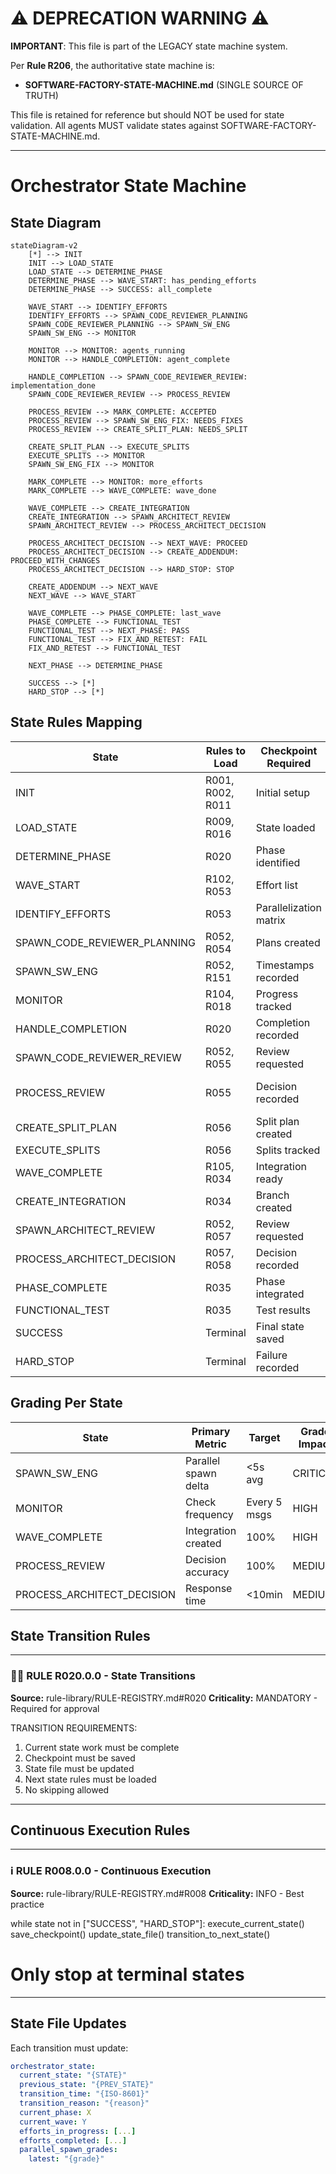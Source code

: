 # ⚠️ DEPRECATION WARNING ⚠️

**IMPORTANT**: This file is part of the LEGACY state machine system.

Per **Rule R206**, the authoritative state machine is:
- **SOFTWARE-FACTORY-STATE-MACHINE.md** (SINGLE SOURCE OF TRUTH)

This file is retained for reference but should NOT be used for state validation.
All agents MUST validate states against SOFTWARE-FACTORY-STATE-MACHINE.md.

---

# Orchestrator State Machine

## State Diagram

```mermaid
stateDiagram-v2
    [*] --> INIT
    INIT --> LOAD_STATE
    LOAD_STATE --> DETERMINE_PHASE
    DETERMINE_PHASE --> WAVE_START: has_pending_efforts
    DETERMINE_PHASE --> SUCCESS: all_complete
    
    WAVE_START --> IDENTIFY_EFFORTS
    IDENTIFY_EFFORTS --> SPAWN_CODE_REVIEWER_PLANNING
    SPAWN_CODE_REVIEWER_PLANNING --> SPAWN_SW_ENG
    SPAWN_SW_ENG --> MONITOR
    
    MONITOR --> MONITOR: agents_running
    MONITOR --> HANDLE_COMPLETION: agent_complete
    
    HANDLE_COMPLETION --> SPAWN_CODE_REVIEWER_REVIEW: implementation_done
    SPAWN_CODE_REVIEWER_REVIEW --> PROCESS_REVIEW
    
    PROCESS_REVIEW --> MARK_COMPLETE: ACCEPTED
    PROCESS_REVIEW --> SPAWN_SW_ENG_FIX: NEEDS_FIXES
    PROCESS_REVIEW --> CREATE_SPLIT_PLAN: NEEDS_SPLIT
    
    CREATE_SPLIT_PLAN --> EXECUTE_SPLITS
    EXECUTE_SPLITS --> MONITOR
    SPAWN_SW_ENG_FIX --> MONITOR
    
    MARK_COMPLETE --> MONITOR: more_efforts
    MARK_COMPLETE --> WAVE_COMPLETE: wave_done
    
    WAVE_COMPLETE --> CREATE_INTEGRATION
    CREATE_INTEGRATION --> SPAWN_ARCHITECT_REVIEW
    SPAWN_ARCHITECT_REVIEW --> PROCESS_ARCHITECT_DECISION
    
    PROCESS_ARCHITECT_DECISION --> NEXT_WAVE: PROCEED
    PROCESS_ARCHITECT_DECISION --> CREATE_ADDENDUM: PROCEED_WITH_CHANGES
    PROCESS_ARCHITECT_DECISION --> HARD_STOP: STOP
    
    CREATE_ADDENDUM --> NEXT_WAVE
    NEXT_WAVE --> WAVE_START
    
    WAVE_COMPLETE --> PHASE_COMPLETE: last_wave
    PHASE_COMPLETE --> FUNCTIONAL_TEST
    FUNCTIONAL_TEST --> NEXT_PHASE: PASS
    FUNCTIONAL_TEST --> FIX_AND_RETEST: FAIL
    FIX_AND_RETEST --> FUNCTIONAL_TEST
    
    NEXT_PHASE --> DETERMINE_PHASE
    
    SUCCESS --> [*]
    HARD_STOP --> [*]
```

## State Rules Mapping

| State | Rules to Load | Checkpoint Required | Next States |
|-------|--------------|---------------------|-------------|
| INIT | R001, R002, R011 | Initial setup | LOAD_STATE |
| LOAD_STATE | R009, R016 | State loaded | DETERMINE_PHASE |
| DETERMINE_PHASE | R020 | Phase identified | WAVE_START, SUCCESS |
| WAVE_START | R102, R053 | Effort list | IDENTIFY_EFFORTS |
| IDENTIFY_EFFORTS | R053 | Parallelization matrix | SPAWN_CODE_REVIEWER_PLANNING |
| SPAWN_CODE_REVIEWER_PLANNING | R052, R054 | Plans created | SPAWN_SW_ENG |
| SPAWN_SW_ENG | R052, R151 | Timestamps recorded | MONITOR |
| MONITOR | R104, R018 | Progress tracked | HANDLE_COMPLETION, WAVE_COMPLETE |
| HANDLE_COMPLETION | R020 | Completion recorded | Various based on result |
| SPAWN_CODE_REVIEWER_REVIEW | R052, R055 | Review requested | PROCESS_REVIEW |
| PROCESS_REVIEW | R055 | Decision recorded | MARK_COMPLETE, SPAWN_SW_ENG_FIX, CREATE_SPLIT_PLAN |
| CREATE_SPLIT_PLAN | R056 | Split plan created | EXECUTE_SPLITS |
| EXECUTE_SPLITS | R056 | Splits tracked | MONITOR |
| WAVE_COMPLETE | R105, R034 | Integration ready | CREATE_INTEGRATION, PHASE_COMPLETE |
| CREATE_INTEGRATION | R034 | Branch created | SPAWN_ARCHITECT_REVIEW |
| SPAWN_ARCHITECT_REVIEW | R052, R057 | Review requested | PROCESS_ARCHITECT_DECISION |
| PROCESS_ARCHITECT_DECISION | R057, R058 | Decision recorded | NEXT_WAVE, CREATE_ADDENDUM, HARD_STOP |
| PHASE_COMPLETE | R035 | Phase integrated | FUNCTIONAL_TEST |
| FUNCTIONAL_TEST | R035 | Test results | NEXT_PHASE, FIX_AND_RETEST |
| SUCCESS | Terminal | Final state saved | END |
| HARD_STOP | Terminal | Failure recorded | END |

## Grading Per State

| State | Primary Metric | Target | Grade Impact |
|-------|---------------|--------|--------------|
| SPAWN_SW_ENG | Parallel spawn delta | <5s avg | CRITICAL |
| MONITOR | Check frequency | Every 5 msgs | HIGH |
| WAVE_COMPLETE | Integration created | 100% | HIGH |
| PROCESS_REVIEW | Decision accuracy | 100% | MEDIUM |
| PROCESS_ARCHITECT_DECISION | Response time | <10min | MEDIUM |

## State Transition Rules

---
### 🚨🚨 RULE R020.0.0 - State Transitions
**Source:** rule-library/RULE-REGISTRY.md#R020
**Criticality:** MANDATORY - Required for approval

TRANSITION REQUIREMENTS:
1. Current state work must be complete
2. Checkpoint must be saved
3. State file must be updated
4. Next state rules must be loaded
5. No skipping allowed
---

## Continuous Execution Rules

---
### ℹ️ RULE R008.0.0 - Continuous Execution
**Source:** rule-library/RULE-REGISTRY.md#R008
**Criticality:** INFO - Best practice

while state not in ["SUCCESS", "HARD_STOP"]:
execute_current_state()
save_checkpoint()
update_state_file()
transition_to_next_state()
# Only stop at terminal states
---

## State File Updates

Each transition must update:
```yaml
orchestrator_state:
  current_state: "{STATE}"
  previous_state: "{PREV_STATE}"
  transition_time: "{ISO-8601}"
  transition_reason: "{reason}"
  current_phase: X
  current_wave: Y
  efforts_in_progress: [...]
  efforts_completed: [...]
  parallel_spawn_grades:
    latest: "{grade}"
